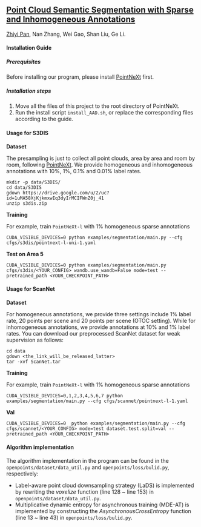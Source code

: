 ## [Point Cloud Semantic Segmentation with Sparse and Inhomogeneous Annotations](https://arxiv.org/pdf/2312.06259)

[Zhiyi Pan](https://github.com/panzhiyi), Nan Zhang, Wei Gao, Shan Liu, Ge Li.

#### Installation Guide

##### Prerequisites

Before installing our program, please install [PointNeXt](https://github.com/guochengqian/PointNeXt) first.

##### Installation steps

1. Move all the files of this project to the root directory of PointNeXt.
2. Run the install script `install_AAD.sh`, or replace the corresponding files according to the guide.

#### Usage for S3DIS

**Dataset**  

The presampling is just to collect all point clouds, area by area and room by room, following [PointNeXt](https://github.com/guochengqian/PointNeXt). We provide homogeneous and inhomogeneous annotations with 10%, 1%, 0.1% and 0.01% label rates.

```shell
mkdir -p data/S3DIS/
cd data/S3DIS
gdown https://drive.google.com/u/2/uc?id=1uMA58XjKjkmxwIq3dyIrMCIFWnZ0j_41
unzip s3dis.zip
```

**Training**  

For example, train `PointNeXt-l` with 1% homogeneous sparse annotations

```shell
CUDA_VISIBLE_DEVICES=0 python examples/segmentation/main.py --cfg cfgs/s3dis/pointnext-l-uni-1.yaml
```

**Test on Area 5** 

```shell
CUDA_VISIBLE_DEVICES=0 python examples/segmentation/main.py cfgs/s3dis/<YOUR_CONFIG> wandb.use_wandb=False mode=test --pretrained_path <YOUR_CHECKPOINT_PATH>
```

#### Usage for ScanNet

**Dataset**  

For homogeneous annotations, we provide three settings include 1% label rate, 20 points per scene and 20 points per scene (OTOC setting). While for inhomogeneous  annotations, we provide annotations at 10% and 1% label rates. You can download our preprocessed ScanNet dataset for weak supervision as follows:

```shell
cd data
gdown <the_link_will_be_released_latter>
tar -xvf ScanNet.tar
```

**Training** 

For example, train `PointNeXt-l` with 1% homogeneous sparse annotations

```shell
CUDA_VISIBLE_DEVICES=0,1,2,3,4,5,6,7 python examples/segmentation/main.py --cfg cfgs/scannet/pointnext-l-1.yaml
```

**Val**

```shell
CUDA_VISIBLE_DEVICES=0  python examples/segmentation/main.py --cfg cfgs/scannet/<YOUR_CONFIG> mode=test dataset.test.split=val --pretrained_path <YOUR_CHECKPOINT_PATH>
```

#### Algorithm implementation

The algorithm implementation in the program can be found in the `openpoints/dataset/data_util.py` and `openpoints/loss/bulid.py`, respectively:

* Label-aware point cloud downsampling strategy (LaDS) is implemented by rewriting the *voxelize* function (line 128 ~ line 153) in `openpoints/dataset/data_util.py`.
* Multiplicative dynamic entropy for asynchronous training (MDE-AT) is implemented by constructing the *AsynchronousCrossEntropy* function (line 13 ~ line 43) in `openpoints/loss/bulid.py`.

